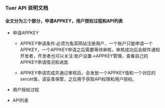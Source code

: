 ### Tuer API 说明文档

#### 全文分为三个部分，申请APPKEY，用户授权过程和API列表

  * 申请APPKEY
    - APPKEY申请条件:必须为兔耳网站注册用户，一个账户只能申请一个APPKEY，一个APPKEY申请之后需要等待审核，审核成功后会邮件通知开发者，开发者也可以关注:账户设置->APPKEY管理，查看自己的APPKEY申请情况和进度. 
    
    - APPKEY申请完成并通过审核后，会发放一个APPKEY值和一个对应的sercet值，请妥善保管，之后用于获取API权限和用户授权。
     
  * 用户授权过程

  * API列表
